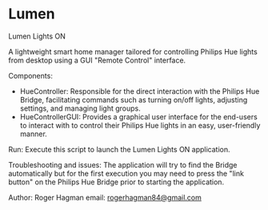 # Lumen

Lumen Lights ON

A lightweight smart home manager tailored for controlling Philips 
Hue lights from desktop using a GUI "Remote Control" interface.

Components:
- HueController: Responsible for the direct interaction with the 
                 Philips Hue Bridge, facilitating commands such as 
                 turning on/off lights, adjusting settings,
                 and managing light groups.
- HueControllerGUI: Provides a graphical user interface for the 
                    end-users to interact with to control their 
                    Philips Hue lights in an easy, user-friendly 
                    manner.

Run:
Execute this script to launch the Lumen Lights ON application. 

Troubleshooting and issues:
The application will try to find the Bridge automatically but
for the first execution you may need to press the "link button"
on the Philips Hue Bridge prior to starting the application.

Author: Roger Hagman
email: rogerhagman84@gmail.com